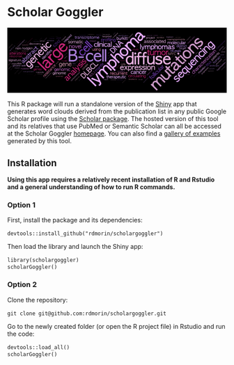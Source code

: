 # Scholar Goggler
![Ryan Morin](img/banner.png)

This R package will run a standalone version of the [Shiny](https://shiny.posit.co/) app that generates word clouds derived from the publication list in any public Google Scholar profile using the [Scholar package](https://github.com/jkeirstead/scholar). The hosted version of this tool and its relatives that use PubMed or Semantic Scholar can all be accessed at the Scholar Goggler [homepage](https://scholargoggler.com/). You can also find a [gallery of examples](https://scholargoggler.com/gallery) generated by this tool. 

## Installation

**Using this app requires a relatively recent installation of R and Rstudio and a general understanding of how to run R commands.**

### Option 1

First, install the package and its dependencies:
```
devtools::install_github("rdmorin/scholargoggler")
```
Then load the library and launch the Shiny app:
```
library(scholargoggler)
scholarGoggler()
```

### Option 2

Clone the repository:
```
git clone git@github.com:rdmorin/scholargoggler.git
```

Go to the newly created folder (or open the R project file) in Rstudio and run the code:

```
devtools::load_all()
scholarGoggler()
```

